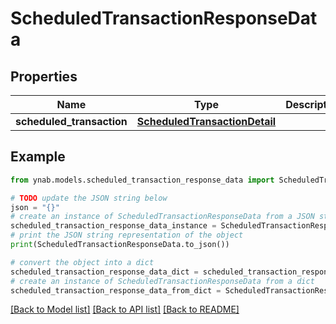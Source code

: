 # ScheduledTransactionResponseData


## Properties

Name | Type | Description | Notes
------------ | ------------- | ------------- | -------------
**scheduled_transaction** | [**ScheduledTransactionDetail**](ScheduledTransactionDetail.md) |  | 

## Example

```python
from ynab.models.scheduled_transaction_response_data import ScheduledTransactionResponseData

# TODO update the JSON string below
json = "{}"
# create an instance of ScheduledTransactionResponseData from a JSON string
scheduled_transaction_response_data_instance = ScheduledTransactionResponseData.from_json(json)
# print the JSON string representation of the object
print(ScheduledTransactionResponseData.to_json())

# convert the object into a dict
scheduled_transaction_response_data_dict = scheduled_transaction_response_data_instance.to_dict()
# create an instance of ScheduledTransactionResponseData from a dict
scheduled_transaction_response_data_from_dict = ScheduledTransactionResponseData.from_dict(scheduled_transaction_response_data_dict)
```
[[Back to Model list]](../README.md#documentation-for-models) [[Back to API list]](../README.md#documentation-for-api-endpoints) [[Back to README]](../README.md)



